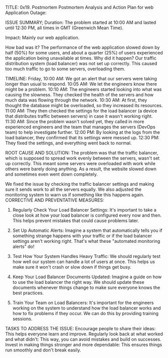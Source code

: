 TITLE: 0x19. Postmortem
Postmortem Analysis and Action Plan for web Application Outage:

ISSUE SUMMARY;
Duration: The problem started at 10:00 AM and lasted until 12:30 PM, all times in GMT (Greenwich Mean Time).

Impact: Mainly our web application.

How bad was it? The performance of the web application slowed down by half (50%) for some users, and about a quarter (25%) of users experienced the application being unavailable at times.
Why did it happen? Our traffic distribution system (load balancer) was not set up correctly. This caused too much traffic to go to some servers, overloading them.

TIMELINE:
Friday, 10:00 AM: We got an alert that our servers were taking longer than usual to respond.
10:05 AM: We let the engineers know there might be a problem.
10:10 AM: The engineers started looking into what was causing the slowness. They checked the health of the servers and how much data was flowing through the network.
10:30 AM: At first, they thought the database might be overloaded, so they increased its resources.
11:00 AM: They then checked the settings for the load balancer (a device that distributes traffic between servers) in case it wasn't working right.
11:30 AM: Since the problem wasn't solved yet, they called in more experienced engineers and the team that manages the servers (DevOps team) to help investigate further.
12:00 PM: By looking at the logs from the load balancer, they confirmed that its settings were messed up.
12:30 PM: They fixed the settings, and everything went back to normal.

ROOT CAUSE AND SOLUTION:
The problem was that the traffic balancer, which is supposed to spread work evenly between the servers, wasn't set up correctly. This meant some servers were overloaded with work while others were barely doing anything. As a result, the website slowed down and sometimes even went down completely.

We fixed the issue by checking the traffic balancer settings and making sure it sends work to all the servers equally. We also adjusted the monitoring system to warn us if something like this happens again.
CORRECTIVE AND PREVENTATIVE MEASURES:
1. Regularly Check Your Load Balancer Settings:
It's important to take a close look at how your load balancer is configured every now and then. This helps prevent mistakes that could cause problems later.
2. Set Up Automatic Alerts:
Imagine a system that automatically tells you if something strange happens with your traffic or if the load balancer settings aren't working right. That's what these "automated monitoring alerts" do!

3. Test How Your System Handles Heavy Traffic:
We should regularly test how well our system can handle a lot of users at once. This helps us make sure it won't crash or slow down if things get busy.
4. Keep Your Load Balancer Documents Updated:
Imagine a guide on how to use the load balancer the right way. We should update these documents whenever things change to make sure everyone knows the best practices.
5. Train Your Team on Load Balancers:
It's important for the engineers working on the system to understand how the load balancer works and how to fix problems if they occur. We can do this by providing training sessions.

TASKS TO ADDRESS THE ISSUE:
Encourage people to share their ideas: This helps everyone learn and improve.
Regularly look back at what worked and what didn't: This way, you can avoid mistakes and build on successes.
Invest in making things stronger and more dependable: This ensures things run smoothly and don't break easily.

